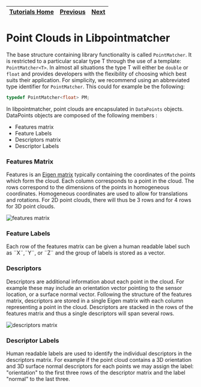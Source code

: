 | [Tutorials Home](index.md) | [Previous](UsingInRos.md) | [Next](BasicRegistration.md) |
| :--- | :---: | ---: |

# Point Clouds in Libpointmatcher

The base structure containing library functionality is called `PointMatcher`.  It is restricted to a particular scalar type T through the use of a template: `PointMatcher<T>`.  In almost all situations the type T will either be `double` or `float` and provides developers with the flexibility of choosing which best suits their application.  For simplicity, we recommend using an abbreviated type identifier for `PointMatcher`.  This could for example be the following:
```cpp
typedef PointMatcher<float> PM;
``` 

In libpointmatcher, point clouds are encapsulated in `DataPoints` objects.  DataPoints objects are composed of the following members :

* Features matrix
* Feature Labels
* Descriptors matrix
* Descriptor Labels 

### Features Matrix
Features is an [Eigen matrix](http://eigen.tuxfamily.org/dox/classEigen_1_1Matrix.html) typically containing the coordinates of the points which form the cloud.  Each column corresponds to a point in the cloud.  The rows correspond to the dimensions of the points in homogeneous coordinates.  Homogeneous coordinates are used to allow for translations and rotations.  For 2D point clouds, there will thus be 3 rows and for 4 rows for 3D point clouds.

![features matrix](images/featuresMatrix.png) 

### Feature Labels
Each row of the features matrix can be given a human readable label such as ¨X¨,¨Y¨, or ¨Z¨ and the group of labels is stored as a vector.

### Descriptors
Descriptors are additional information about each point in the cloud.  For example these may include an orientation vector pointing to the sensor location, or a surface normal vector.  Following the structure of the features matrix, descriptors are stored in a single Eigen matrix with each column representing a point in the cloud.  Descriptors are stacked in the rows of the features matrix and thus a single descriptors will span several rows.

![descriptors matrix](images/descriptorsMatrix.png)

### Descriptor Labels
Human readable labels are used to identify the individual descriptors in the descriptors matrix.  For example if the point cloud contains a 3D orientation and 3D surface normal descriptors for each points we may assign the label: "orientation" to the first three rows of the descriptor matrix and the label "normal" to the last three.
